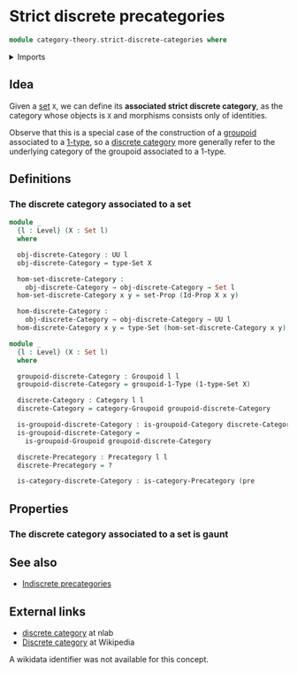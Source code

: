 # Strict discrete precategories

```agda
module category-theory.strict-discrete-categories where
```

<details><summary>Imports</summary>

```agda
open import category-theory.categories
open import category-theory.composition-operations-on-binary-families-of-sets
open import category-theory.fully-faithful-functors-precategories
open import category-theory.groupoids
open import category-theory.isomorphisms-in-precategories
open import category-theory.precategories
open import category-theory.pregroupoids
open import category-theory.preunivalent-categories
open import category-theory.strict-categories
open import category-theory.terminal-category

open import foundation.1-types
open import foundation.action-on-identifications-functions
open import foundation.contractible-types
open import foundation.dependent-pair-types
open import foundation.embeddings
open import foundation.equivalences
open import foundation.function-types
open import foundation.fundamental-theorem-of-identity-types
open import foundation.homotopies
open import foundation.identity-types
open import foundation.iterated-dependent-product-types
open import foundation.propositions
open import foundation.sets
open import foundation.subtype-identity-principle
open import foundation.unit-type
open import foundation.universe-levels
```

</details>

## Idea

Given a [set](foundation-core.sets.md) `X`, we can define its **associated
strict discrete category**, as the category whose objects is `X` and morphisms
consists only of identities.

Observe that this is a special case of the construction of a
[groupoid](category-theory.groupoids.md) associated to a
[1-type](foundation.1-types.md), so a
[discrete category](category-theory.discrete-categories.md) more generally refer
to the underlying category of the groupoid associated to a 1-type.

## Definitions

### The discrete category associated to a set

```agda
module _
  {l : Level} (X : Set l)
  where

  obj-discrete-Category : UU l
  obj-discrete-Category = type-Set X

  hom-set-discrete-Category :
    obj-discrete-Category → obj-discrete-Category → Set l
  hom-set-discrete-Category x y = set-Prop (Id-Prop X x y)

  hom-discrete-Category :
    obj-discrete-Category → obj-discrete-Category → UU l
  hom-discrete-Category x y = type-Set (hom-set-discrete-Category x y)

module _
  {l : Level} (X : Set l)
  where

  groupoid-discrete-Category : Groupoid l l
  groupoid-discrete-Category = groupoid-1-Type (1-type-Set X)

  discrete-Category : Category l l
  discrete-Category = category-Groupoid groupoid-discrete-Category

  is-groupoid-discrete-Category : is-groupoid-Category discrete-Category
  is-groupoid-discrete-Category =
    is-groupoid-Groupoid groupoid-discrete-Category

  discrete-Precategory : Precategory l l
  discrete-Precategory = ?

  is-category-discrete-Category : is-category-Precategory (pre
```

## Properties

### The discrete category associated to a set is gaunt

###

## See also

- [Indiscrete precategories](category-theory.indiscrete-precategories.md)

## External links

- [discrete category](https://ncatlab.org/nlab/show/discrete+category) at nlab
- [Discrete category](https://en.wikipedia.org/wiki/Discrete_category) at
  Wikipedia

A wikidata identifier was not available for this concept.
